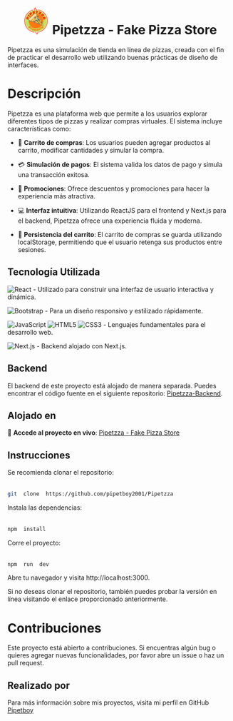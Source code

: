   

<div  align="center">
<h1><img  src="https://github.com/pipetboy2001/Pipetzza/blob/main/src/assets/Pipetzza%201000x1000.png?raw=true"  width="60"  alt="Pipetzza Logo"/> Pipetzza - Fake Pizza Store</h1>
</div>
Pipetzza es una simulación de tienda en línea de pizzas, creada con el fin de practicar el desarrollo web utilizando buenas prácticas de diseño de interfaces.

#  Descripción

Pipetzza es una plataforma web que permite a los usuarios explorar diferentes tipos de pizzas y realizar compras virtuales. El sistema incluye características como:

-  🛒 **Carrito de compras**: Los usuarios pueden agregar productos al carrito, modificar cantidades y simular la compra.

-  💳 **Simulación de pagos**: El sistema valida los datos de pago y simula una transacción exitosa.

-  🎉 **Promociones**: Ofrece descuentos y promociones para hacer la experiencia más atractiva.

-  💻 **Interfaz intuitiva**: Utilizando ReactJS para el frontend y Next.js para el backend, Pipetzza ofrece una experiencia fluida y moderna.

-  🛒 **Persistencia del carrito**: El carrito de compras se guarda utilizando localStorage, permitiendo que el usuario retenga sus productos entre sesiones.

  

##  Tecnología Utilizada

![React](https://img.shields.io/badge/react-%2320232a.svg?style=for-the-badge&logo=react&logoColor=%2361DAFB) - Utilizado para construir una interfaz de usuario interactiva y dinámica.

  

![Bootstrap](https://img.shields.io/badge/bootstrap-%23563D7C.svg?style=for-the-badge&logo=bootstrap&logoColor=white) - Para un diseño responsivo y estilizado rápidamente.

![JavaScript](https://img.shields.io/badge/javascript-%23323330.svg?style=for-the-badge&logo=javascript&logoColor=%23F7DF1E) ![HTML5](https://img.shields.io/badge/html5-%23E34F26.svg?style=for-the-badge&logo=html5&logoColor=white) ![CSS3](https://img.shields.io/badge/css3-%231572B6.svg?style=for-the-badge&logo=css3&logoColor=white) - Lenguajes fundamentales para el desarrollo web.


![Next.js](https://img.shields.io/badge/Next.js-%23000000.svg?style=for-the-badge&logo=nextdotjs&logoColor=white) - Backend alojado con Next.js.

## Backend 
El backend de este proyecto está alojado de manera separada. Puedes encontrar el código fuente en el siguiente repositorio: [Pipetzza-Backend](https://github.com/pipetboy2001/Pipetzza-Backend).
  

##  Alojado en

🔗 **Accede al proyecto en vivo**: [Pipetzza - Fake Pizza Store](https://pipetzza.vercel.app/)

  

##  Instrucciones

Se recomienda clonar el repositorio:

```sh

git  clone  https://github.com/pipetboy2001/Pipetzza

```

Instala las dependencias:

```sh

npm  install

```

Corre el proyecto:

```sh

npm  run  dev

```

Abre tu navegador y visita http://localhost:3000.

  

Si no deseas clonar el repositorio, también puedes probar la versión en línea visitando el enlace proporcionado anteriormente.

  

#  Contribuciones

Este proyecto está abierto a contribuciones. Si encuentras algún bug o quieres agregar nuevas funcionalidades, por favor abre un issue o haz un pull request.

##  Realizado por

Para más información sobre mis proyectos, visita mi perfil en GitHub [Pipetboy](https://github.com/Pipetboy2001)<br/>
